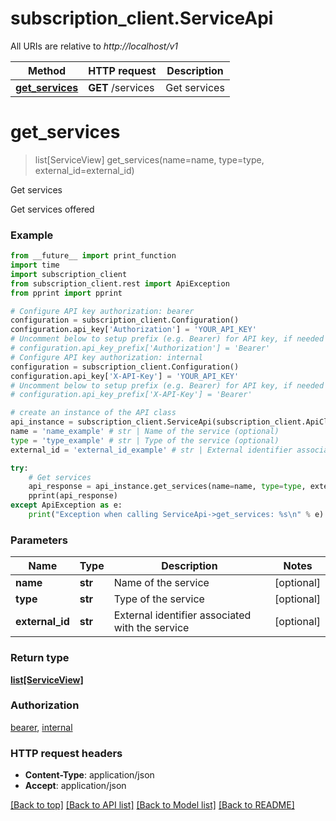 # subscription_client.ServiceApi

All URIs are relative to *http://localhost/v1*

Method | HTTP request | Description
------------- | ------------- | -------------
[**get_services**](ServiceApi.md#get_services) | **GET** /services | Get services


# **get_services**
> list[ServiceView] get_services(name=name, type=type, external_id=external_id)

Get services

Get services offered

### Example
```python
from __future__ import print_function
import time
import subscription_client
from subscription_client.rest import ApiException
from pprint import pprint

# Configure API key authorization: bearer
configuration = subscription_client.Configuration()
configuration.api_key['Authorization'] = 'YOUR_API_KEY'
# Uncomment below to setup prefix (e.g. Bearer) for API key, if needed
# configuration.api_key_prefix['Authorization'] = 'Bearer'
# Configure API key authorization: internal
configuration = subscription_client.Configuration()
configuration.api_key['X-API-Key'] = 'YOUR_API_KEY'
# Uncomment below to setup prefix (e.g. Bearer) for API key, if needed
# configuration.api_key_prefix['X-API-Key'] = 'Bearer'

# create an instance of the API class
api_instance = subscription_client.ServiceApi(subscription_client.ApiClient(configuration))
name = 'name_example' # str | Name of the service (optional)
type = 'type_example' # str | Type of the service (optional)
external_id = 'external_id_example' # str | External identifier associated with the service (optional)

try:
    # Get services
    api_response = api_instance.get_services(name=name, type=type, external_id=external_id)
    pprint(api_response)
except ApiException as e:
    print("Exception when calling ServiceApi->get_services: %s\n" % e)
```

### Parameters

Name | Type | Description  | Notes
------------- | ------------- | ------------- | -------------
 **name** | **str**| Name of the service | [optional] 
 **type** | **str**| Type of the service | [optional] 
 **external_id** | **str**| External identifier associated with the service | [optional] 

### Return type

[**list[ServiceView]**](ServiceView.md)

### Authorization

[bearer](../README.md#bearer), [internal](../README.md#internal)

### HTTP request headers

 - **Content-Type**: application/json
 - **Accept**: application/json

[[Back to top]](#) [[Back to API list]](../README.md#documentation-for-api-endpoints) [[Back to Model list]](../README.md#documentation-for-models) [[Back to README]](../README.md)

